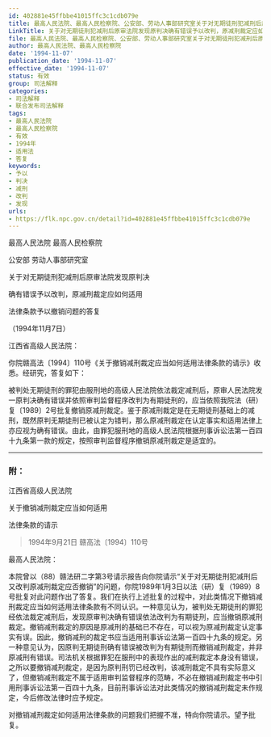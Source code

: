 ```yaml
---
id: 402881e45ffbbe41015ffc3c1cdb079e
title: 最高人民法院、最高人民检察院、公安部、劳动人事部研究室关于对无期徒刑犯减刑后原审法院发现原判决确有错误予以改判，原减刑裁定应如何适用法律条款予以撤销问题的答复
LinkTitle: 关于对无期徒刑犯减刑后原审法院发现原判决确有错误予以改判，原减刑裁定应如何适用法律条款予以撤销问题的答复
file: 最高人民法院、最高人民检察院、公安部、劳动人事部研究室关于对无期徒刑犯减刑后原审法院发现原判决确有错误予以改判，原减刑裁定应如何适用法律条款_402881e45ffbbe41015ffc3c1cdb079e.docx
author: 最高人民法院、最高人民检察院
date: '1994-11-07'
publication_date: '1994-11-07'
effective_date: '1994-11-07'
status: 有效
group: 司法解释
categories:
- 司法解释
- 联合发布司法解释
tags:
- 最高人民法院
- 最高人民检察院
- 有效
- 1994年
- 适用法
- 答复
keywords:
- 予以
- 判决
- 减刑
- 改判
- 发现
urls:
- https://flk.npc.gov.cn/detail?id=402881e45ffbbe41015ffc3c1cdb079e
---
```


最高人民法院 最高人民检察院

公安部 劳动人事部研究室

关于对无期徒刑犯减刑后原审法院发现原判决

确有错误予以改判，原减刑裁定应如何适用

法律条款予以撤销问题的答复

（1994年11月7日）

江西省高级人民法院：

你院赣高法〔1994〕110号《关于撤销减刑裁定应当如何适用法律条款的请示》收悉。经研究，答复如下：

被判处无期徒刑的罪犯由服刑地的高级人民法院依法裁定减刑后，原审人民法院发一原判决确有错误并依照审判监督程序改判为有期徒刑的，应当依照我院法（研）复〔1989〕2号批复撤销原减刑裁定。鉴于原减刑裁定是在无期徒刑基础上的减刑，既然原判无期徒刑已被认定为错判，那么原减刑裁定在认定事实和适用法律上亦应视为确有错误。由此，由罪犯服刑地的高级人民法院根据刑事诉讼法第一百四十九条第一款的规定，按照审判监督程序撤销原减刑裁定是适宜的。

---

### 附：

江西省高级人民法院

关于撤销减刑裁定应当如何适用

法律条款的请示

> 1994年9月21日 赣高法〔1994〕110号

最高人民法院：

本院曾以（88）赣法研二字第3号请示报告向你院请示“关于对无期徒刑犯减刑后又改判原减刑裁定应否撤销”的问题，你院1989年1月3日以法（研）复（1989）8号批复对此问题作出了答复。我们在执行上述批复的过程中，对此类情况下撤销减刑裁定应当如何适用法律条款有不同认识。一种意见认为，被判处无期徒刑的罪犯经依法裁定减刑后，发现原审判决确有错误依法改判为有期徒刑，应当撤销原减刑裁定。撤销减刑裁定的原因是原减刑的基础已不存在，可以视为原减刑裁定认定事实有误。因此，撤销减刑的裁定书应当适用刑事诉讼法第一百四十九条的规定。另一种意见认为，因原判无期徒刑确有错误被改判为有期徒刑而撤销减刑裁定，并非原减刑有错误。司法机关根据罪犯在服刑中的表现作出的减刑裁定本身没有错误，之所以要撤销减刑裁定，是因为原判刑罚已经改判，该减刑裁定不具有实际意义了，但撤销减刑裁定不属于适用审判监督程序的范畴，不必在撤销减刑裁定书中引用刑事诉讼法第一百四十九条，目前刑事诉讼法对此类情况的撤销减刑裁定未作规定，今后修改法律时应予规定。

对撤销减刑裁定如何适用法律条款的问题我们把握不准，特向你院请示。望予批复。
